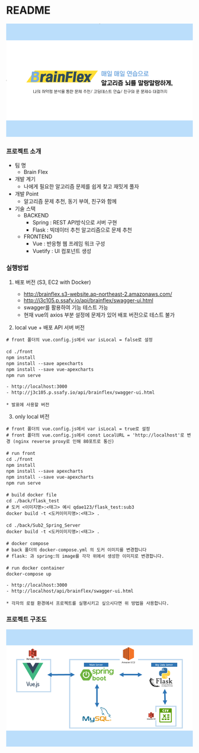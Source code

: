 # README

![logo-preview](readme/logo.png)





### 프로젝트 소개

- 팀 명
  - Brain Flex
- 개발 계기
  - 나에게 필요한 알고리즘 문제를 쉽게 찾고 재밋게 풀자
- 개발 Point
  - 알고리즘 문제 추천, 동기 부여, 친구와 함께
- 기술 스택
  - BACKEND 
    - Spring
        : REST API방식으로 서버 구현
    - Flask
        : 빅데이터 추천 알고리즘으로 문제 추천
  - FRONTEND 
    - Vue : 반응형 웹 프레임 워크 구성
    - Vuetify : UI 컴포넌트 생성


### 실행방법

1. 배포 버전 (S3, EC2 with Docker)
	- http://brainflex.s3-website.ap-northeast-2.amazonaws.com/
	- http://j3c105.p.ssafy.io/api/brainflex/swagger-ui.html

	* swagger를 활용하여 기능 테스트 가능  
	* 현재 vue의 axios 부분 설정에 문제가 있어 배포 버전으로 테스트 불가

2. local vue + 배포 API 서버 버전
```
# front 폴더의 vue.config.js에서 var isLocal = false로 설정

cd ./front
npm install
npm install --save apexcharts
npm install --save vue-apexcharts
npm run serve
```
	- http://localhost:3000
	- http://j3c105.p.ssafy.io/api/brainflex/swagger-ui.html

	* 발표에 사용할 버전 

3. only local 버전
```
# front 폴더의 vue.config.js에서 var isLocal = true로 설정
# front 폴더의 vue.config.js에서 const LocalURL = 'http://localhost'로 변경 (nginx reverse proxy로 인해 80포트로 통신)

# run front 
cd ./front
npm install
npm install --save apexcharts
npm install --save vue-apexcharts
npm run serve

# build docker file
cd ./back/flask_test
# 도커 <이미지명>:<태그> 예시 qdae123/flask_test:sub3
docker build -t <도커이미지명>:<태그> .

cd ./back/Sub2_Spring_Server
docker build -t <도커이미지명>:<태그> .

# docker compose
# back 폴더의 docker-compose.yml 의 도커 이미지를 변경합니다 
# flask: 과 spring:의 image를 각각 위에서 생성한 이미지로 변경합니다.

# run docker container
docker-compose up
```

	- http://localhost:3000
	- http://localhost/api/brainflex/swagger-ui.html

	* 각자의 로컬 환경에서 프로젝트를 실행시키고 싶으시다면 위 방법을 사용합니다.

### 프로젝트 구조도

![structure-preview](readme/structure.png)


